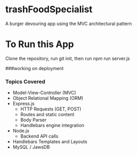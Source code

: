 # trashFoodSpecialist
A burger devouring app using the MVC architectural pattern

# To Run this App
Clone the repository, run git init, then run npm run server.js

###working on deployment

### Topics Covered
* Model-View-Controller (MVC)
* Object Relational Mapping (ORM)
* Express.js
    * HTTP Requests (GET, POST)
    * Routes and static content
    * Body Parser
    * Handlebars engine integration
* Node.js
    * Backend API calls
* Handlebars Templates and Layouts
* MySQL / JawsDB
